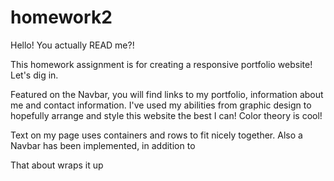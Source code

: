 # homework2

Hello! You actually READ me?!

This homework assignment is for creating a responsive portfolio website! Let's dig in.

Featured on the Navbar, you will find links to my portfolio, information about me and contact information.
I've used my abilities from graphic design to hopefully arrange and style this website the best I can! Color theory is cool!

Text on my page uses containers and rows to fit nicely together. Also a Navbar has been implemented, in addition to 

That about wraps it up
